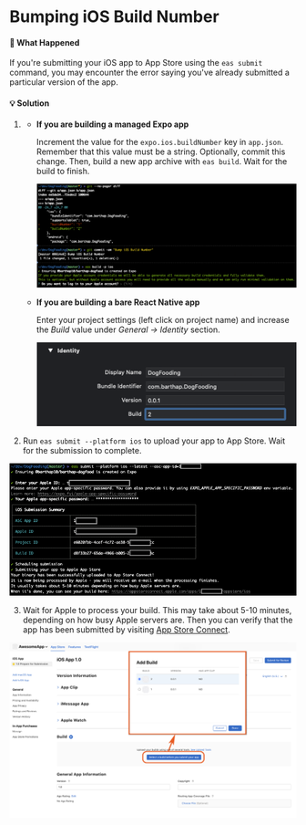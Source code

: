 # Bumping iOS Build Number

#### 🤔 What Happened

If you're submitting your iOS app to App Store using the `eas submit` command, you may encounter the error saying you've already submitted a particular version of the app.

#### 💡 Solution

1. - **If you are building a managed Expo app**

     Increment the value for the `expo.ios.buildNumber` key in `app.json`. Remember that this value must be a string. Optionally, commit this change. Then, build a new app archive with `eas build`. Wait for the build to finish.

     [<img src="./assets/bumping-ios-build-number/01-bumping-ios-build-number.png" width="800" />](./assets/bumping-ios-build-number/01-ios-build-number-code.png)

   - **If you are building a bare React Native app**

     Enter your project settings (left click on project name) and increase the _Build_ value under _General -> Identity_ section.

     [<img src="./assets/bumping-ios-build-number/01b-bumping-in-xcode.png" width="800" />](./assets/bumping-ios-build-number/01b-bumping-in-xcode.png)

2. Run `eas submit --platform ios` to upload your app to App Store. Wait for the submission to complete.

[<img src="./assets/bumping-ios-build-number/02-submitting.png" width="800" />](./assets/bumping-ios-build-number/02-submitting.png)

3. Wait for Apple to process your build. This may take about 5-10 minutes, depending on how busy Apple servers are. Then you can verify that the app has been submitted by visiting [App Store Connect](https://appstoreconnect.apple.com/apps).

[<img src="./assets/bumping-ios-build-number/03-check-asc-page.png" width="800" />](./assets/bumping-ios-build-number/03-check-asc-page.png)
